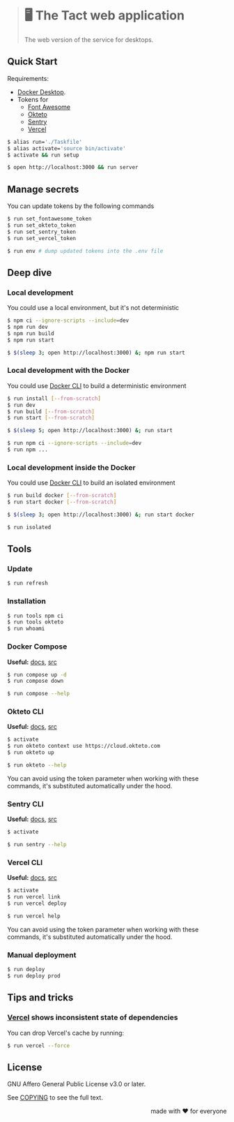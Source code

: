 > # 🖥️ The Tact web application
>
> The web version of the service for desktops.

## Quick Start

Requirements:

- [Docker Desktop][Docker].
- Tokens for
  - [Font Awesome][]
  - [Okteto][]
  - [Sentry][]
  - [Vercel][]

[Docker]:         https://www.docker.com/products/docker-desktop/
[Font Awesome]:   https://fontawesome.com/
[Okteto]:         https://www.okteto.com/
[Sentry]:         https://sentry.io/welcome/
[Vercel]:         https://vercel.com/

```bash
$ alias run='./Taskfile'
$ alias activate='source bin/activate'
$ activate && run setup

$ open http://localhost:3000 && run server
```

## Manage secrets

You can update tokens by the following commands

```bash
$ run set_fontawesome_token
$ run set_okteto_token
$ run set_sentry_token
$ run set_vercel_token

$ run env # dump updated tokens into the .env file
```

## Deep dive

### Local development

You could use a local environment, but it's not deterministic

```bash
$ npm ci --ignore-scripts --include=dev
$ npm run dev
$ npm run build
$ npm run start

$ $(sleep 3; open http://localhost:3000) &; npm run start
```

### Local development with the Docker

You could use [Docker CLI][] to build a deterministic environment

```bash
$ run install [--from-scratch]
$ run dev
$ run build [--from-scratch]
$ run start [--from-scratch]

$ $(sleep 5; open http://localhost:3000) &; run start

$ run npm ci --ignore-scripts --include=dev
$ run npm ...
```

### Local development inside the Docker

You could use [Docker CLI][] to build an isolated environment

```bash
$ run build docker [--from-scratch]
$ run start docker [--from-scratch]

$ $(sleep 3; open http://localhost:3000) &; run start docker

$ run isolated
```

## Tools

### Update

```bash
$ run refresh
```

### Installation

```bash
$ run tools npm ci
$ run tools okteto
$ run whoami
```

### Docker Compose
**Useful:** [docs][Docker Compose], [src](https://github.com/docker/compose)

```bash
$ run compose up -d
$ run compose down

$ run compose --help
```

### Okteto CLI
**Useful:** [docs][Okteto CLI], [src](https://github.com/okteto/okteto)

```bash
$ activate
$ run okteto context use https://cloud.okteto.com
$ run okteto up

$ run okteto --help
```

You can avoid using the token parameter when working with these commands,
it's substituted automatically under the hood.

### Sentry CLI
**Useful:** [docs][Sentry CLI], [src](https://github.com/getsentry/sentry-cli)

```bash
$ activate

$ run sentry --help
```

### Vercel CLI
**Useful:** [docs][Vercel CLI], [src](https://github.com/vercel/vercel)

```bash
$ activate
$ run vercel link
$ run vercel deploy

$ run vercel help
```

You can avoid using the token parameter when working with these commands,
it's substituted automatically under the hood.

[Docker CLI]:       https://docs.docker.com/engine/reference/commandline/cli/
[Docker Compose]:   https://docs.docker.com/compose/reference/
[Okteto CLI]:       https://www.okteto.com/docs/cloud/okteto-cli/
[Sentry CLI]:       https://docs.sentry.io/product/cli/
[Vercel CLI]:       https://vercel.com/docs/cli

### Manual deployment

```bash
$ run deploy
$ run deploy prod
```

## Tips and tricks

### [Vercel][] shows inconsistent state of dependencies

You can drop Vercel's cache by running:

```bash
$ run vercel --force
```

## License

GNU Affero General Public License v3.0 or later.

See [COPYING](COPYING) to see the full text.

<p align="right">made with ❤️ for everyone</p>
